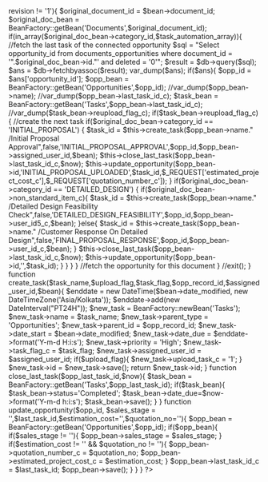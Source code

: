 <?php
if(!defined('sugarEntry') || !sugarEntry) die('Not A Valid Entry Point');

class custom_doc_automation_revision
{

	 function update_doc_revision(&$bean, $event, $arguments){
	 
	 
		global $db;
		$task_automation_array = array('INITIAL_PROPOSAL','DETAILED_DESIGN');
		$now = new DateTime(NULL, new DateTimeZone('Asia/Kolkata'));


		if($bean->revision != '1'){
			
		
			$original_document_id = $bean->document_id;
			$original_doc_bean = BeanFactory::getBean('Documents',$original_document_id);
			if(in_array($original_doc_bean->category_id,$task_automation_array)){
				//fetch the last task of the connected opportunity
				$sql = "Select opportunity_id from documents_opportunities where document_id = '".$original_doc_bean->id."' and deleted = '0'";
				$result = $db->query($sql);
				$ans = $db->fetchbyassoc($result);
				var_dump($ans);
				if($ans){
					$opp_id = $ans['opportunity_id'];
					$opp_bean = BeanFactory::getBean('Opportunities',$opp_id);
					//var_dump($opp_bean->name);
					
					//var_dump($opp_bean->last_task_id_c);
					$task_bean = BeanFactory::getBean('Tasks',$opp_bean->last_task_id_c);
					//var_dump($task_bean->reupload_flag_c);
					if($task_bean->reupload_flag_c){
						//create the next task
						if($original_doc_bean->category_id == 'INITIAL_PROPOSAL')

						{		

		          				$task_id = $this->create_task($opp_bean->name." /Initial Proposal Approval",false,'INITIAL_PROPOSAL_APPROVAL',$opp_id,$opp_bean->assigned_user_id,$bean);

							$this->close_last_task($opp_bean->last_task_id_c,$now);

				                        $this->update_opportunity($opp_bean->id,'INITIAL_PROPOSAL_UPLOADED',$task_id,$_REQUEST['estimated_project_cost_c'],$_REQUEST['quotation_number_c']); 

			                        }
			                        
			                        if($original_doc_bean->category_id == 'DETAILED_DESIGN')

						{
						
							if($original_doc_bean->non_standard_item_c){

		          				$task_id = $this->create_task($opp_bean->name." /Detailed Design Feasibility Check",false,'DETAILED_DESIGN_FEASIBILITY',$opp_id,$opp_bean->user_id5_c,$bean);
		          				
		          				}else{
		          				$task_id = $this->create_task($opp_bean->name." /Customer Response On Detailed Design",false,'FINAL_PROPOSAL_RESPONSE',$opp_id,$opp_bean->user_id_c,$bean);
		          				
		          				}

				                        $this->close_last_task($opp_bean->last_task_id_c,$now);

							$this->update_opportunity($opp_bean->id,'',$task_id); 

			                        }
						
					
					}
				
				}
				
			
			}
			//fetch the opportunity for this document
			
		}
		
		//exit();

	}
	
	
	
	function create_task($task_name,$upload_flag,$task_flag,$opp_record_id,$assigned_user_id,$bean){

	

		$enddate = new DateTime($bean->date_modified, new DateTimeZone('Asia/Kolkata'));

		$enddate->add(new DateInterval("PT24H"));

		

		$new_task = BeanFactory::newBean('Tasks');

		$new_task->name = $task_name;

		$new_task->parent_type = 'Opportunities';

		$new_task->parent_id = $opp_record_id;

		$new_task->date_start = $bean->date_modified;

		$new_task->date_due = $enddate->format('Y-m-d H:i:s');

		$new_task->priority = 'High';

		$new_task->task_flag_c = $task_flag;

		$new_task->assigned_user_id = $assigned_user_id;

		if($upload_flag){

			$new_task->upload_task_c = '1';

		}

		$new_task->id = $new_task->save();

		return $new_task->id;

	}

	

	

	function close_last_task($opp_last_task_id,$now){

	

		$task_bean = BeanFactory::getBean('Tasks',$opp_last_task_id);

		if($task_bean){

		$task_bean->status='Completed';

		$task_bean->date_due=$now->format('Y-m-d h:i:s');

		$task_bean->save();

		}

	}

	

	

	function update_opportunity($opp_id, $sales_stage = '',$last_task_id,$estimation_cost='',$quotation_no=''){

	

		$opp_bean = BeanFactory::getBean('Opportunities',$opp_id);

		if($opp_bean){

			if($sales_stage != ''){

				$opp_bean->sales_stage = $sales_stage;

			}
			
			if($estimation_cost != '' && $quotation_no != ''){
			
				$opp_bean->quotation_number_c = $quotation_no;
				$opp_bean->estimated_project_cost_c = $estimation_cost;
			
			}

			$opp_bean->last_task_id_c = $last_task_id;

			$opp_bean->save();

		}

	}

	
	
}

?>
